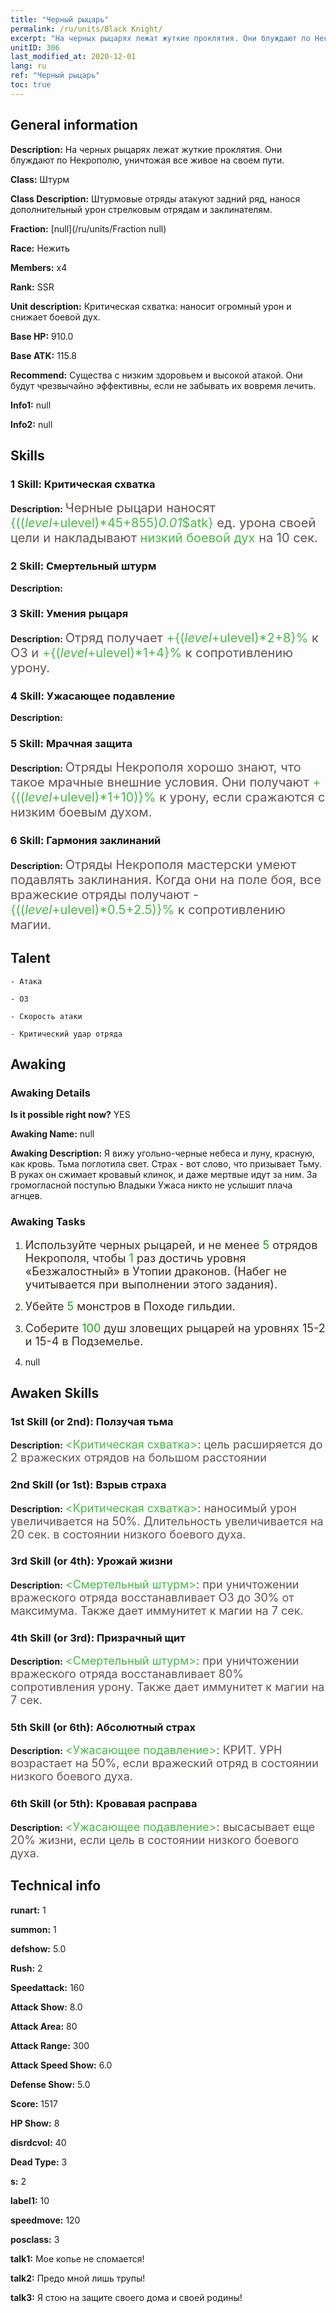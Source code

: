 ```yaml
---
title: "Черный рыцарь"
permalink: /ru/units/Black Knight/
excerpt: "На черных рыцарях лежат жуткие проклятия. Они блуждают по Некрополю, уничтожая все живое на своем пути."
unitID: 306
last_modified_at: 2020-12-01
lang: ru
ref: "Черный рыцарь"
toc: true
---
```

## General information
 **Description:** На черных рыцарях лежат жуткие проклятия. Они блуждают по Некрополю, уничтожая все живое на своем пути.

 **Class:** Штурм

 **Class Description:** Штурмовые отряды атакуют задний ряд, нанося дополнительный урон стрелковым отрядам и заклинателям.

 **Fraction:** [null](/ru/units/Fraction null)

 **Race:** Нежить

 **Members:** x4

 **Rank:** SSR

 **Unit description:** Критическая схватка: наносит огромный урон и снижает боевой дух.

 **Base HP:** 910.0

 **Base ATK:** 115.8

 **Recommend:** Существа с низким здоровьем и высокой атакой. Они будут чрезвычайно эффективны, если не забывать их вовремя лечить.

 **Info1:** null

 **Info2:** null

## Skills
### 1 Skill: Критическая схватка
 **Description:** <span style="color: #645252;font-size:20px">Черные рыцари наносят </span><span style="color: black"><span style="color: #48b946;font-size:20px">{(($level+$ulevel)*45+855)*0.01*$atk}</span><span style="color: black"><span style="color: #645252;font-size:20px"> ед. урона своей цели и накладывают </span><span style="color: black"><span style="color: #48b946;font-size:20px">низкий боевой дух</span><span style="color: black"><span style="color: #645252;font-size:20px"> на 10 сек.</span><span style="color: black">

### 2 Skill: Смертельный штурм
 **Description:** 

### 3 Skill: Умения рыцаря
 **Description:** <span style="color: #645252;font-size:20px">Отряд получает </span><span style="color: black"><span style="color: #48b946;font-size:20px">+{($level+$ulevel)*2+8}%</span><span style="color: black"><span style="color: #645252;font-size:20px"> к ОЗ и </span><span style="color: black"></span><span style="color: black"><span style="color: #48b946;font-size:20px">+{($level+$ulevel)*1+4}%</span><span style="color: black"><span style="color: #645252;font-size:20px"> к сопротивлению урону.</span><span style="color: black">

### 4 Skill: Ужасающее подавление
 **Description:** 

### 5 Skill: Мрачная защита
 **Description:** <span style="color: #645252;font-size:20px">Отряды Некрополя хорошо знают, что такое мрачные внешние условия. Они получают </span><span style="color: black"><span style="color: #48b946;font-size:20px">+{(($level+$ulevel)*1+10)}%</span><span style="color: black"><span style="color: #645252;font-size:20px"> к урону, если сражаются с низким боевым духом.</span><span style="color: black">

### 6 Skill: Гармония заклинаний
 **Description:** <span style="color: #645252;font-size:20px">Отряды Некрополя мастерски умеют подавлять заклинания. Когда они на поле боя, все вражеские отряды получают -</span><span style="color: black"><span style="color: #48b946;font-size:20px">{(($level+$ulevel)*0.5+2.5)}%</span><span style="color: black"><span style="color: #645252;font-size:20px"> к сопротивлению магии.</span><span style="color: black">

## Talent

    - Атака

    - ОЗ

    - Скорость атаки

    - Критический удар отряда

## Awaking
### Awaking Details
 **Is it possible right now?** YES

 **Awaking Name:** null

 **Awaking Description:** Я вижу угольно-черные небеса и луну, красную, как кровь. Тьма поглотила свет. Страх - вот слово, что призывает Тьму. В руках он сжимает кровавый клинок, и даже мертвые идут за ним. За громогласной поступью Владыки Ужаса никто не услышит плача агнцев.

### Awaking Tasks
 1. <span style="color: #3c2a1e;font-size:18px">Используйте черных рыцарей, и не менее </span><span style="color: #1ca216;font-size:18px">5</span><span style="color: #3c2a1e;font-size:18px"> отрядов Некрополя, чтобы </span><span style="color: #1ca216;font-size:18px">1</span><span style="color: #3c2a1e;font-size:18px"> раз достичь уровня «Безжалостный» в Утопии драконов. (Набег не учитывается при выполнении этого задания).</span>

 2. <span style="color: #3c2a1e;font-size:18px">Убейте </span><span style="color: #1ca216;font-size:18px">5</span><span style="color: #3c2a1e;font-size:18px"> монстров в Походе гильдии. </span>

 3. <span style="color: #3c2a1e;font-size:18px">Соберите </span><span style="color: #1ca216;font-size:18px">100</span><span style="color: #3c2a1e;font-size:18px"> душ зловещих рыцарей на уровнях 15-2 и 15-4 в Подземелье.</span>

 4. null

## Awaken Skills

### 1st Skill (or 2nd): Ползучая тьма
 **Description:** <span style="color: #48b946;font-size:18px"><Критическая схватка></span><span style="color: #645252;font-size:18px">: цель расширяется до 2 вражеских отрядов на большом расстоянии</span>

### 2nd Skill (or 1st): Взрыв страха
 **Description:** <span style="color: #48b946;font-size:18px"><Критическая схватка></span><span style="color: #645252;font-size:18px">: наносимый урон увеличивается на 50%. Длительность увеличивается на 20 сек. в состоянии низкого боевого духа.</span>

### 3rd Skill (or 4th): Урожай жизни
 **Description:** <span style="color: #48b946;font-size:18px"><Смертельный штурм></span><span style="color: #645252;font-size:18px">: при уничтожении вражеского отряда восстанавливает ОЗ до 30% от максимума. Также дает иммунитет к магии на 7 сек.</span>

### 4th Skill (or 3rd): Призрачный щит
 **Description:** <span style="color: #48b946;font-size:18px"><Смертельный штурм></span><span style="color: #645252;font-size:18px">: при уничтожении вражеского отряда восстанавливает 80% сопротивления урону. Также дает иммунитет к магии на 7 сек.</span>

### 5th Skill (or 6th): Абсолютный страх
 **Description:** <span style="color: #48b946;font-size:18px"><Ужасающее подавление></span><span style="color: #645252;font-size:18px">: КРИТ. УРН возрастает на 50%, если вражеский отряд в состоянии низкого боевого духа.</span>

### 6th Skill (or 5th): Кровавая расправа
 **Description:** <span style="color: #48b946;font-size:18px"><Ужасающее подавление></span><span style="color: #645252;font-size:18px">: высасывает еще 20% жизни, если цель в состоянии низкого боевого духа.</span>

## Technical info
 **runart:** 1

 **summon:** 1

 **defshow:** 5.0

 **Rush:** 2

 **Speedattack:** 160

 **Attack Show:** 8.0

 **Attack Area:** 80

 **Attack Range:** 300

 **Attack Speed Show:** 6.0

 **Defense Show:** 5.0

 **Score:** 1517

 **HP Show:** 8

 **disrdcvol:** 40

 **Dead Type:** 3

 **s:** 2

 **label1:** 10

 **speedmove:** 120

 **posclass:** 3

 **talk1:** Мое копье не сломается!

 **talk2:** Предо мной лишь трупы!

 **talk3:** Я стою на защите своего дома и своей родины!

